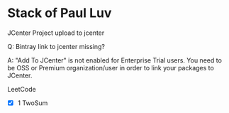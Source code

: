 # Stack of Paul Luv

JCenter Project upload to jcenter

Q: Bintray link to jcenter missing?

A: "Add To JCenter" is not enabled for Enterprise Trial users. You need to be OSS or Premium organization/user in order to link your packages to JCenter.

LeetCode 

- [x] 1 TwoSum 